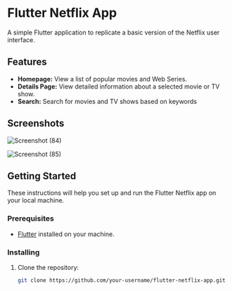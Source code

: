 # Flutter Netflix App

A simple Flutter application to replicate a basic version of the Netflix user interface.

## Features

- **Homepage:** View a list of popular movies and Web Series.
- **Details Page:** View detailed information about a selected movie or TV show.
- **Search:** Search for movies and TV shows based on keywords

## Screenshots
![Screenshot (84)](https://github.com/Om-Bhandarkar/Flutter_Development/assets/99426684/7a6fde73-3df9-4844-80c1-8d50a0a78660)

![Screenshot (85)](https://github.com/Om-Bhandarkar/Flutter_Development/assets/99426684/532e4c4f-2772-4658-a7a3-eabed5476478)

## Getting Started

These instructions will help you set up and run the Flutter Netflix app on your local machine.

### Prerequisites

- [Flutter](https://flutter.dev/) installed on your machine.

### Installing

1. Clone the repository:

   ```bash
   git clone https://github.com/your-username/flutter-netflix-app.git

